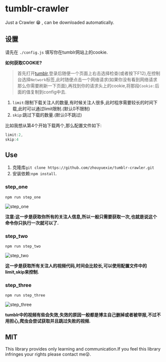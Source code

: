 # tumblr-crawler
Just a Crawler 😁 , can be downloaded automatically.

## 设置

请先在 `./config.js` 填写你在tumblr网站上的cookie.

**如何获取COOKIE?**

> 首先打开[tumblr](www.tumblr.com),登录后随便一个页面上右击选择检查(或者按下F12),在控制台选择`Network`标签,此时随便点击一个网络请求(如果你没有看到网络请求那么你需要刷新一下页面),再找到你的请求头上的cookie,将那段`Cookie:`后面的值复制到config中去.

1. `limit`:限制下载关注人的数量,有时候关注人很多,此时程序需要较长的时间下载,此时可以通过limit限制.(默认0不限制)
2. `skip`:跳过下载的数量.(默认0不跳过)

比如我想从第4个开始下载两个,那么配置文件如下:

```js
limit:2,
skip:4
```

## Use

1. 克隆库`git clone https://github.com/zhouyuexie/tumblr-crawler.git`
2. 安装依赖:`npm install`.

### step_one

```shell
npm run step_one
```

![step_one](https://github.com/zhouyuexie/tumblr-crawler/blob/master/picture/git1_Fotor.png)

**注意:这一步是获取你所有的关注人信息,所以一般只需要获取一次,也就是说这个命令你只执行一次就可以了.**

### step_two

```shell
npm run step_two
```

![step_two](https://github.com/zhouyuexie/tumblr-crawler/blob/master/picture/git2_Fotor.png)

**这一步是获取所有关注人的视频代码,时间会比较长,可以使用配置文件中的limit,skip来控制.**

### step_three

```shell
npm run step_three
```

![step_three](https://github.com/zhouyuexie/tumblr-crawler/blob/master/picture/git3_Fotor.png)

**tumblr中的视频有些会失效,失效的原因一般都是博主自己删掉或者被举报,不过不用担心,爬虫会尝试获取并且跳过失败的视频.**

## MIT

This library provides only learning and communication.If you feel this library infringes your rights please contact me😜.